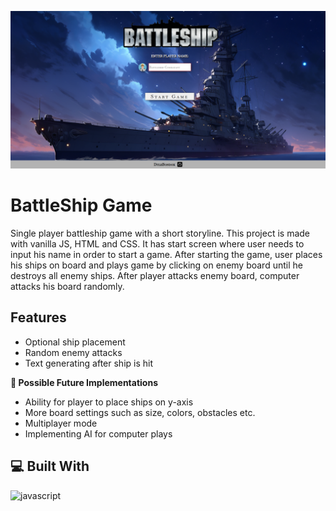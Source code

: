 ![battleShipImg](src/images/battleshipGame.png)

# BattleShip Game
Single player battleship game with a short storyline.
This project is made with vanilla JS, HTML and CSS.
It has start screen where user needs to input his name in order to start a game.
After starting the game, user places his ships on board and plays game by clicking on enemy board until he destroys all enemy ships.
After player attacks enemy board, computer attacks his board randomly.

## Features
- Optional ship placement
- Random enemy attacks
- Text generating after ship is hit

**🧭 Possible Future Implementations**
- Ability for player to place ships on y-axis
- More board settings such as size, colors, obstacles etc.
- Multiplayer mode
- Implementing AI for computer plays

## 💻 Built With
![javascript](https://skillicons.dev/icons?i=js,html,css&perline=10)
